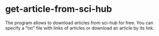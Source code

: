 # get-article-from-sci-hub

The program allows to download articles from sci-hub for free.
You can specify a "txt" file with links of articles or download an article by its link.
